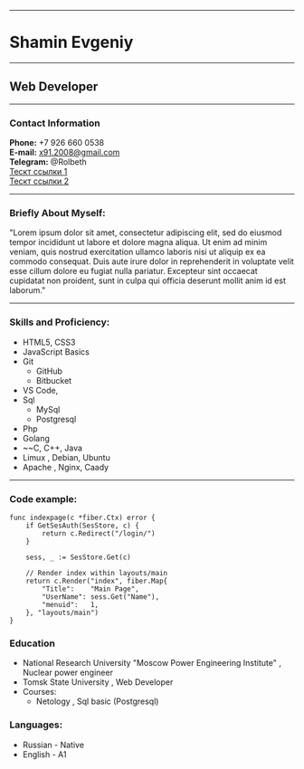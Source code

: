 ***
# Shamin Evgeniy
***
## Web Developer
***
### Contact Information

**Phone:** +7 926 660 0538  
**E-mail:** x91.2008@gmail.com  
**Telegram:** @Rolbeth  
[Тескт ссылки 1](http://ya.ru "Описание 2")  
[Тескт ссылки 2](http://ya.ru "Описание 2")  

***
### Briefly About Myself:

"Lorem ipsum dolor sit amet, consectetur adipiscing elit, sed do eiusmod tempor incididunt ut labore et dolore magna aliqua. Ut enim ad minim veniam, quis nostrud exercitation ullamco laboris nisi ut aliquip ex ea commodo consequat. Duis aute irure dolor in reprehenderit in voluptate velit esse cillum dolore eu fugiat nulla pariatur. Excepteur sint occaecat cupidatat non proident, sunt in culpa qui officia deserunt mollit anim id est laborum."


***
### Skills and Proficiency:
* HTML5, CSS3
* JavaScript Basics
* Git
    + GitHub
    + Bitbucket
* VS Code, 
* Sql
    + MySql
    + Postgresql
* Php
* Golang
* ~~C, C++, Java
* Limux , Debian, Ubuntu 
* Apache , Nginx, Caady

***
### Code example:
```
func indexpage(c *fiber.Ctx) error {
	if GetSesAuth(SesStore, c) {
		return c.Redirect("/login/")
	}

	sess, _ := SesStore.Get(c)

	// Render index within layouts/main
	return c.Render("index", fiber.Map{
		"Title":    "Main Page",
		"UserName": sess.Get("Name"),
		"menuid":   1,
	}, "layouts/main")
}
```
### Education
* National Research University "Moscow Power Engineering Institute" , Nuclear power engineer
* Tomsk State University , Web Developer
* Courses:
    + Netology , Sql basic (Postgresql)

### Languages:
* Russian - Native
* English - A1